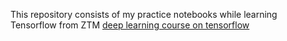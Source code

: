 This repository consists of my practice notebooks while learning Tensorflow from ZTM [deep learning course on tensorflow](https://www.udemy.com/course/pytorch-for-deep-learning/)
